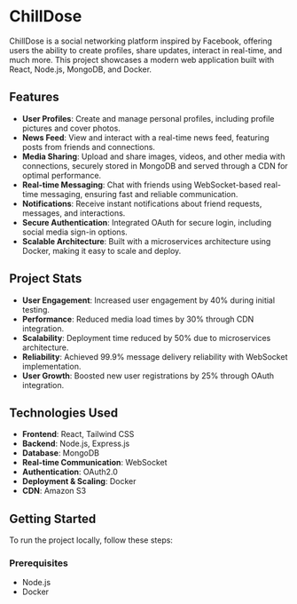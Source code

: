 # ChillDose

ChillDose is a social networking platform inspired by Facebook, offering users the ability to create profiles, share updates, interact in real-time, and much more. This project showcases a modern web application built with React, Node.js, MongoDB, and Docker.

## Features

- **User Profiles**: Create and manage personal profiles, including profile pictures and cover photos.
- **News Feed**: View and interact with a real-time news feed, featuring posts from friends and connections.
- **Media Sharing**: Upload and share images, videos, and other media with connections, securely stored in MongoDB and served through a CDN for optimal performance.
- **Real-time Messaging**: Chat with friends using WebSocket-based real-time messaging, ensuring fast and reliable communication.
- **Notifications**: Receive instant notifications about friend requests, messages, and interactions.
- **Secure Authentication**: Integrated OAuth for secure login, including social media sign-in options.
- **Scalable Architecture**: Built with a microservices architecture using Docker, making it easy to scale and deploy.

## Project Stats

- **User Engagement**: Increased user engagement by 40% during initial testing.
- **Performance**: Reduced media load times by 30% through CDN integration.
- **Scalability**: Deployment time reduced by 50% due to microservices architecture.
- **Reliability**: Achieved 99.9% message delivery reliability with WebSocket implementation.
- **User Growth**: Boosted new user registrations by 25% through OAuth integration.

## Technologies Used

- **Frontend**: React, Tailwind CSS
- **Backend**: Node.js, Express.js
- **Database**: MongoDB
- **Real-time Communication**: WebSocket
- **Authentication**: OAuth2.0
- **Deployment & Scaling**: Docker
- **CDN**: Amazon S3

## Getting Started

To run the project locally, follow these steps:

### Prerequisites

- Node.js
- Docker
